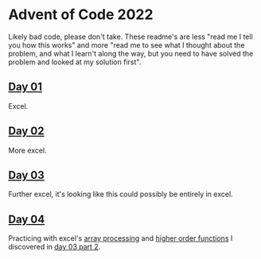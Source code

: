 # Advent of Code 2022

Likely bad code, please don't take. These readme's are less "read me I tell you how this works" and more "read me to see what I thought about the problem, and what I learn't along the way, but you need to have solved the problem and looked at my solution first".

## [Day 01](./day01/README.md)

Excel.

## [Day 02](./day02/README.md)

More excel.

## [Day 03](./day03/README.md)

Further excel, it's looking like this could possibly be entirely in excel. 

## [Day 04](./day04/README.md)

Practicing with excel's [array processing](https://support.microsoft.com/en-us/office/guidelines-and-examples-of-array-formulas-7d94a64e-3ff3-4686-9372-ecfd5caa57c7) and [higher order functions](https://insider.office.com/en-us/blog/new-lambda-functions-available-in-excel) I discovered in [day 03 part 2](./day03/README.md#part-2).
